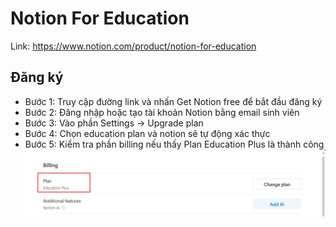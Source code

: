 # Notion For Education

Link: https://www.notion.com/product/notion-for-education

## Đăng ký

- Bước 1: Truy cập đường link và nhấn Get Notion free để bắt đầu đăng ký
- Bước 2: Đăng nhập hoặc tạo tài khoản Notion bằng email sinh viên
- Bước 3: Vào phần Settings → Upgrade plan
- Bước 4: Chọn education plan và notion sẽ tự động xác thực
- Bước 5: Kiểm tra phần billing nếu thấy Plan Education Plus là thành công
![alt text](images/image-7.png)
